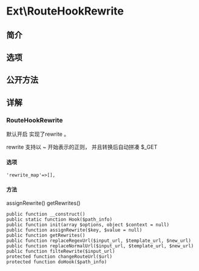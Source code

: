 # Ext\RouteHookRewrite

## 简介

## 选项

## 公开方法


## 详解

### RouteHookRewrite
默认开启 实现了rewrite 。

rewrite 支持以 ~ 开始表示的正则， 并且转换后自动拼凑 $_GET
#### 选项
    'rewrite_map'=>[],
#### 方法
assignRewrite()
getRewrites()


    public function __construct()
    public static function Hook($path_info)
    public function init(array $options, object $context = null)
    public function assignRewrite($key, $value = null)
    public function getRewrites()
    public function replaceRegexUrl($input_url, $template_url, $new_url)
    public function replaceNormalUrl($input_url, $template_url, $new_url)
    public function filteRewrite($input_url)
    protected function changeRouteUrl($url)
    protected function doHook($path_info)